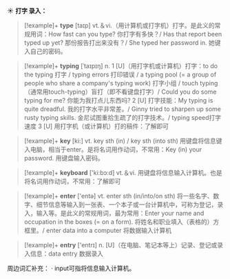 ☀ <span class="category">**打字 录入：**</span>
>[!example]+ <span class="vocabulary">**type**</span> [taɪp] 
> <span class="definition">vt.＆vi.（用计算机或打字机）打字。是此义的常规用词：</span>How fast can you type? 你打字有多快？/ Has that report been typed up yet? 那份报告打出来没有？/ She typed her password in. 她键入自己的密码。
           
>[!example]+ <span class="vocabulary">**typing**</span> [ˈtaɪpɪŋ]
> <span class="definition">n. 1 [U]（用打字机或计算机）打字：</span>to do the typing 打字 / typing errors 打印错误 / a typing pool (= a group of people who share a company's typing work) 打字小组 / touch typing（通常用touch-typing）盲打（即不看键盘打字）/ Could you do some typing for me? 你能为我打点儿东西吗? <span class="definition">2 [U] 打字技能：</span>My typing is quite dreadful. 我的打字水平非常差。/ Ginny tried to sharpen up some rusty typing skills. 金尼试图重拾生疏了的打字技术。/ typing speed打字速度 <span class="definition">3 [U] 用打字机（或计算机）打的稿件：</span>了解即可

>[!example]+ <span class="vocabulary">**key**</span> [ki:] 
> <span class="definition">vt. key sth (in) / key sth (into sth) 用键盘将信息键入电脑，相当于enter。是将名词用作动词，不常用：</span>Key (in) your password. 用键盘输入密码。

>[!example]+ <span class="vocabulary">**keyboard**</span> ['ki:bɔ:d] 
> <span class="definition">vt.＆vi. 用键盘将信息输入计算机。也是将名词用作动词，不常用：</span>了解即可

>[!example]+ <span class="vocabulary">**enter**</span> ['entə] 
> <span class="definition">vt. enter sth (in/into/on sth) 将一些名字、数字、细节信息等输入到一张表、一个本子或一台计算机中，可称为登记，录入，输入等。是此义的常规用词，最为常用：</span>Enter your name and occupation in the boxes (= on a form). 将姓名和职业填入（表格的）方框里。/ enter data into a computer 将数据输入计算机
           
>[!example]+ <span class="vocabulary">**entry**</span> ['entrɪ] 
> <span class="definition">n. [U]（在电脑、笔记本等上）记录、登记或录入信息：</span>data entry 数据录入

周边词汇补充：
· input可指将信息输入计算机。